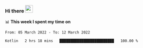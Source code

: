 ### Hi there <a href="https://www.gautamkrishnar.com/"><img src="https://media.giphy.com/media/hvRJCLFzcasrR4ia7z/giphy.gif" width="25px"></a>

📊 **This week I spent my time on**

<!--START_SECTION:waka-->

```text
From: 05 March 2022 - To: 12 March 2022

Kotlin   2 hrs 18 mins   █████████████████████████   100.00 %
```

<!--END_SECTION:waka-->
